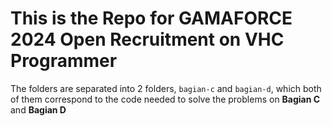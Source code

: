 # This is the Repo for GAMAFORCE 2024 Open Recruitment on VHC Programmer
The folders are separated into 2 folders, `bagian-c` and `bagian-d`, which both of them correspond to the code needed to solve the problems on **Bagian C** and **Bagian D**